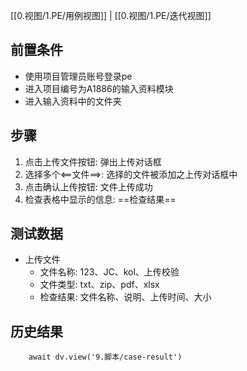 [[0.视图/1.PE/用例视图]] | [[0.视图/1.PE/迭代视图]]

## 前置条件

- 使用项目管理员账号登录pe
- 进入项目编号为A1886的输入资料模块
- 进入输入资料中的文件夹

## 步骤

1. 点击上传文件按钮: 弹出上传对话框
2. 选择多个<==文件==>: 选择的文件被添加之上传对话框中
3. 点击确认上传按钮: 文件上传成功
4. 检查表格中显示的信息: ==检查结果== 
## 测试数据

- 上传文件
	- 文件名称: 123、JC、kol、上传校验
	- 文件类型: txt、zip、pdf、xlsx
	- 检查结果: 文件名称、说明、上传时间、大小

## 历史结果

```dataviewjs
    await dv.view('9.脚本/case-result')
```

